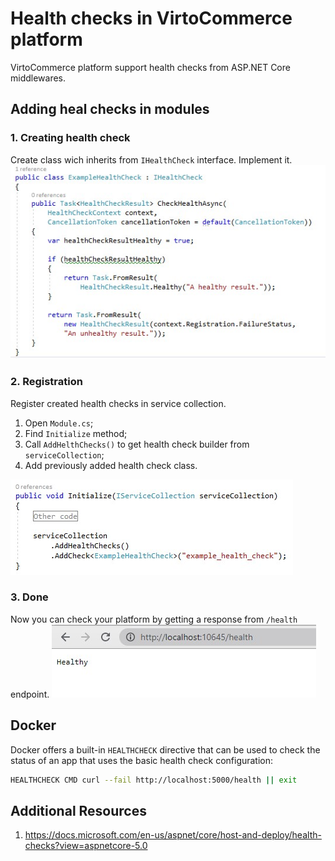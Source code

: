 # Health checks in VirtoCommerce platform
VirtoCommerce platform support health checks from ASP.NET Core middlewares.
## Adding heal checks in modules
### 1. Creating health check
Create class wich inherits from `IHealthCheck` interface. Implement it.
![image](../media/health-checks-creating.jpg)
### 2. Registration
Register created health checks in service collection.
1. Open `Module.cs`;
1. Find `Initialize` method;
1. Call `AddHelthChecks()` to get health check builder from `serviceCollection`;
1. Add previously added health check class.

![image](../media/health-checks-registration.jpg)
### 3. Done
Now you can check your platform by getting a response from `/health` endpoint.
![image](../media/health-checks-test.jpg)

## Docker
Docker offers a built-in `HEALTHCHECK` directive that can be used to check the status of an app that uses the basic health check configuration:
``` bash
HEALTHCHECK CMD curl --fail http://localhost:5000/health || exit
```

## Additional Resources
1. https://docs.microsoft.com/en-us/aspnet/core/host-and-deploy/health-checks?view=aspnetcore-5.0
